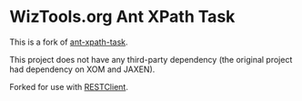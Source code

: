 # WizTools.org Ant XPath Task

This is a fork of [ant-xpath-task](https://code.google.com/p/ant-xpath-task/).

This project does not have any third-party dependency (the original project had dependency on XOM and JAXEN).

Forked for use with [RESTClient](https://github.com/wiztools/rest-client).

